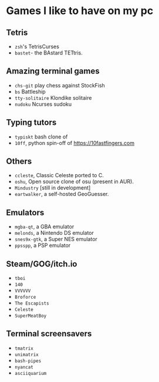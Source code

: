 # Games I like to have on my pc

## Tetris
- `zsh`'s TetrisCurses
- `bastet`- the BAstard TETtris.

## Amazing terminal games
- `chs-git` play chess against StockFish
- `bs` Battleship
- `tty-solitaire` Klondike solitaire
- `nudoku` Ncurses sudoku

## Typing tutors
- `typiskt` bash clone of
- `10ff`, python spin-off of https://10fastfingers.com

## Others
- `ccleste`, Classic Celeste ported to C.
- `oshu`, Open source clone of osu (present in AUR).
- `Mindustry` [still in development]
- `eartwalker`, a self-hosted GeoGuesser.

## Emulators
- `mgba-qt`, a GBA emulator
- `melonds`, a Nintendo DS emulator
- `snes9x-gtk`, a Super NES emulator
- `ppsspp`, a PSP emulator

## Steam/GOG/itch.io
- `tboi`
- `140`
- `VVVVVV`
- `Broforce`
- `The Escapists`
- `Celeste`
- `SuperMeatBoy`

## Terminal screensavers
- `tmatrix`
- `unimatrix`
- `bash-pipes`
- `nyancat`
- `asciiquarium`
